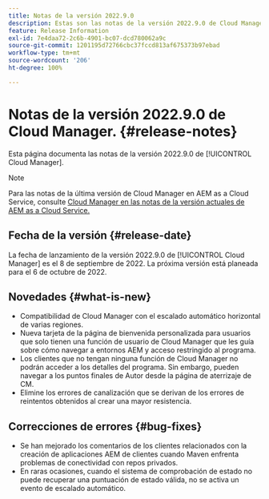 ```yaml
---
title: Notas de la versión 2022.9.0
description: Estas son las notas de la versión 2022.9.0 de Cloud Manager.
feature: Release Information
exl-id: 7e4daa72-2c6b-4901-bc07-dcd780062a9c
source-git-commit: 1201195d72766cbc37fccd813af675373b97ebad
workflow-type: tm+mt
source-wordcount: '206'
ht-degree: 100%

---
```


# Notas de la versión 2022.9.0 de Cloud Manager. {#release-notes}

Esta página documenta las notas de la versión 2022.9.0 de [!UICONTROL Cloud Manager].

>[!NOTE]
>
>Para las notas de la última versión de Cloud Manager en AEM as a Cloud Service, consulte [Cloud Manager en las notas de la versión actuales de AEM as a Cloud Service.](https://experienceleague.adobe.com/docs/experience-manager-cloud-service/content/implementing/using-cloud-manager/release-notes-cloud-manager/release-notes-cm-current.html?lang=es)

## Fecha de la versión {#release-date}

La fecha de lanzamiento de la versión 2022.9.0 de [!UICONTROL Cloud Manager] es el 8 de septiembre de 2022. La próxima versión está planeada para el 6 de octubre de 2022.

## Novedades {#what-is-new}

* Compatibilidad de Cloud Manager con el escalado automático horizontal de varias regiones.
* Nueva tarjeta de la página de bienvenida personalizada para usuarios que solo tienen una función de usuario de Cloud Manager que les guía sobre cómo navegar a entornos AEM y acceso restringido al programa.
* Los clientes que no tengan ninguna función de Cloud Manager no podrán acceder a los detalles del programa. Sin embargo, pueden navegar a los puntos finales de Autor desde la página de aterrizaje de CM.
* Elimine los errores de canalización que se derivan de los errores de reintentos obtenidos al crear una mayor resistencia.

## Correcciones de errores {#bug-fixes}

* Se han mejorado los comentarios de los clientes relacionados con la creación de aplicaciones AEM de clientes cuando Maven enfrenta problemas de conectividad con repos privados.
* En raras ocasiones, cuando el sistema de comprobación de estado no puede recuperar una puntuación de estado válida, no se activa un evento de escalado automático.
